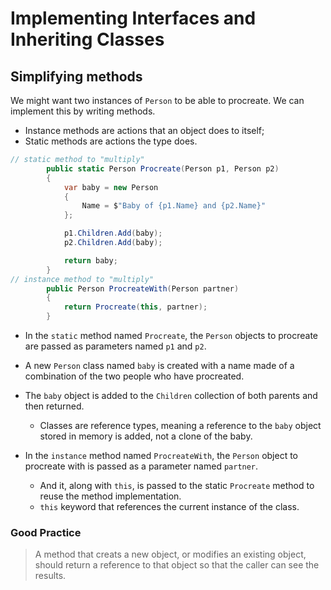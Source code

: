 # Implementing Interfaces and Inheriting Classes
## Simplifying methods 
We might want two instances of `Person` to be able to procreate. We can implement this by writing methods. 
- Instance methods are actions that an object does to itself;
- Static methods are actions the type does. 

```cs
// static method to "multiply" 
        public static Person Procreate(Person p1, Person p2)
        {
            var baby = new Person
            {
                Name = $"Baby of {p1.Name} and {p2.Name}"
            };

            p1.Children.Add(baby);
            p2.Children.Add(baby);

            return baby;
        }
// instance method to "multiply"
        public Person ProcreateWith(Person partner)
        {
            return Procreate(this, partner);
        }
```
- In the `static` method named `Procreate`, the `Person` objects to procreate are passed as parameters named `p1` and `p2`. 
- A new `Person` class named `baby` is created with a name made of a combination of the two people who have procreated. 
- The `baby` object is added to the `Children` collection of both parents and then returned. 
    - Classes are reference types, meaning a reference to the `baby` object stored in memory is added, not a clone of the baby. 

- In the `instance` method named `ProcreateWith`, the `Person` object to procreate with is passed as a parameter named `partner`. 
    - And it, along with `this`, is passed to the static `Procreate` method to reuse the method implementation. 
    - `this` keyword that references the current instance of the class. 

### Good Practice 
> A method that creats a new object, or modifies an existing object, should return a reference to that object so that the caller can see the results. 
